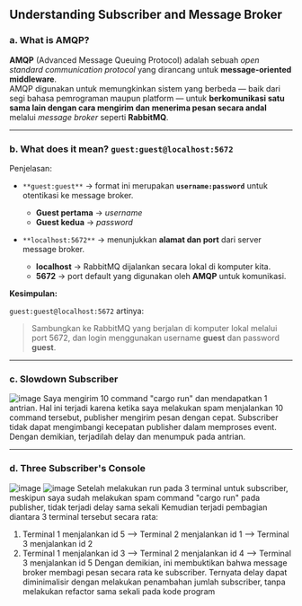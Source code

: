 ## Understanding Subscriber and Message Broker

### a. What is AMQP?

**AMQP** (Advanced Message Queuing Protocol) adalah sebuah *open standard communication protocol* yang dirancang untuk **message-oriented middleware**.  
AMQP digunakan untuk memungkinkan sistem yang berbeda — baik dari segi bahasa pemrograman maupun platform — untuk **berkomunikasi satu sama lain dengan cara mengirim dan menerima pesan secara andal** melalui *message broker* seperti **RabbitMQ**.

---

### b. What does it mean? `guest:guest@localhost:5672`

Penjelasan:

- `**guest:guest**` → format ini merupakan **`username:password`** untuk otentikasi ke message broker.
  - **Guest pertama** → *username*
  - **Guest kedua** → *password*

- `**localhost:5672**` → menunjukkan **alamat dan port** dari server message broker.
  - **localhost** → RabbitMQ dijalankan secara lokal di komputer kita.
  - **5672** → port default yang digunakan oleh **AMQP** untuk komunikasi.

 
 **Kesimpulan:**

`guest:guest@localhost:5672` artinya:

> Sambungkan ke RabbitMQ yang berjalan di komputer lokal melalui port 5672, dan login menggunakan username **guest** dan password **guest**.

---

### c. Slowdown Subscriber
![image](https://github.com/user-attachments/assets/aefce6bb-0834-4a73-97f1-90a2b0c90666)
Saya mengirim 10 command "cargo run" dan mendapatkan 1 antrian.
Hal ini terjadi karena ketika saya melakukan spam menjalankan 10 command tersebut, publisher mengirim pesan dengan cepat.
Subscriber tidak dapat mengimbangi kecepatan publisher dalam memproses event. 
Dengan demikian, terjadilah delay dan menumpuk pada antrian. 

---

### d. Three Subscriber's Console 
![image](https://github.com/user-attachments/assets/51b849e1-7b0f-4455-989c-a947f6daa5f8)
![image](https://github.com/user-attachments/assets/85b0906c-5189-49c8-9413-58ad8ab05004)
Setelah melakukan run pada 3 terminal untuk subscriber, meskipun saya sudah melakukan spam command "cargo run" pada publisher, tidak terjadi delay sama sekali 
Kemudian terjadi pembagian diantara 3 terminal tersebut secara rata: 
1. Terminal 1 menjalankan id 5 --> Terminal 2 menjalankan id 1 --> Terminal 3 menjalankan id 2 
2. Terminal 1 menjalankan id 3 --> Terminal 2 menjalankan id 4 --> Terminal 3 menjalankan id 5
Dengan demikian, ini membuktikan bahwa message broker membagi pesan secara rata ke subscriber. 
Ternyata delay dapat diminimalisir dengan melakukan penambahan jumlah subscriber, tanpa melakukan refactor sama sekali pada kode program
